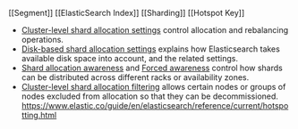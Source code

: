 
[[Segment]]
[[ElasticSearch Index]]
[[Sharding]]
[[Hotspot Key]]
- [Cluster-level shard allocation settings](https://www.elastic.co/guide/en/elasticsearch/reference/current/modules-cluster.html#cluster-shard-allocation-settings "Cluster-level shard allocation settings") control allocation and rebalancing operations.
- [Disk-based shard allocation settings](https://www.elastic.co/guide/en/elasticsearch/reference/current/modules-cluster.html#disk-based-shard-allocation "Disk-based shard allocation settings") explains how Elasticsearch takes available disk space into account, and the related settings.
- [Shard allocation awareness](https://www.elastic.co/guide/en/elasticsearch/reference/current/modules-cluster.html#shard-allocation-awareness "Shard allocation awareness") and [Forced awareness](https://www.elastic.co/guide/en/elasticsearch/reference/current/modules-cluster.html#forced-awareness "Forced awareness") control how shards can be distributed across different racks or availability zones.
- [Cluster-level shard allocation filtering](https://www.elastic.co/guide/en/elasticsearch/reference/current/modules-cluster.html#cluster-shard-allocation-filtering "Cluster-level shard allocation filtering") allows certain nodes or groups of nodes excluded from allocation so that they can be decommissioned.
https://www.elastic.co/guide/en/elasticsearch/reference/current/hotspotting.html